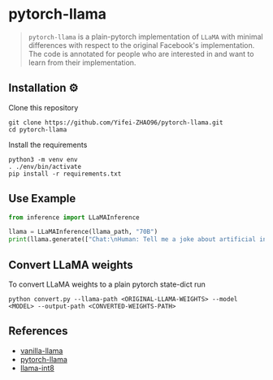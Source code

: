 # pytorch-llama

> `pytorch-llama` is a plain-pytorch implementation of `LLaMA` with minimal differences with respect to the original Facebook's implementation. The code is annotated for people who are interested in and want to learn from their implementation.

## Installation ⚙️ 

Clone this repository

```
git clone https://github.com/Yifei-ZHAO96/pytorch-llama.git
cd pytorch-llama
```

Install the requirements

```
python3 -m venv env
. ./env/bin/activate
pip install -r requirements.txt
```

## Use Example ##

```python
from inference import LLaMAInference

llama = LLaMAInference(llama_path, "70B")
print(llama.generate(["Chat:\nHuman: Tell me a joke about artificial intelligence.\nAI:"])[0])
```

## Convert LLaMA weights

To convert LLaMA weights to a plain pytorch state-dict run

```
python convert.py --llama-path <ORIGINAL-LLAMA-WEIGHTS> --model <MODEL> --output-path <CONVERTED-WEIGHTS-PATH>
```

## References

- [vanilla-llama](https://github.com/galatolofederico/vanilla-llama)
- [pytorch-llama](https://github.com/hkproj/pytorch-llama)
- [llama-int8](https://github.com/tloen/llama-int8/tree/main)
